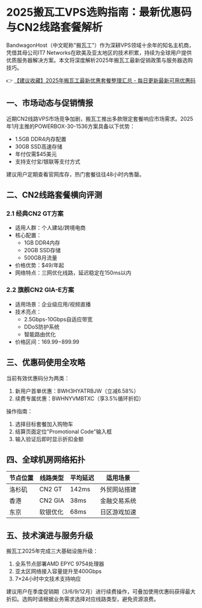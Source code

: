# 2025搬瓦工VPS选购指南：最新优惠码与CN2线路套餐解析

BandwagonHost（中文昵称"搬瓦工"）作为深耕VPS领域十余年的知名主机商，凭借其母公司IT7 Networks在欧美及亚太地区的技术积累，持续为全球用户提供优质服务器解决方案。本文将深度解析2025年搬瓦工最新促销政策与服务器选购技巧。

👉 [【建议收藏】2025年搬瓦工最新优惠套餐整理汇总 - 每日更新最新可用优惠码](https://bit.ly/banwagon)

## 一、市场动态与促销情报
近期CN2线路VPS市场竞争加剧，搬瓦工推出多款限定套餐响应市场需求。2025年1月主推的POWERBOX-30-1536方案具备以下优势：
- 1.5GB DDR4内存配置
- 30GB SSD高速存储
- 年付仅需$45美元
- 支持支付宝/银联等支付方式

建议用户定期查看官网库存，热门套餐往往48小时内售罄。

## 二、CN2线路套餐横向评测
### 2.1 经典CN2 GT方案
- 适用人群：个人建站/跨境电商
- 核心配置：
  - 1GB DDR4内存
  - 20GB SSD存储
  - 500GB月流量
- 价格优势：$49/年起
- 网络特点：三网优化线路，延迟稳定在150ms以内

### 2.2 旗舰CN2 GIA-E方案
- 适用场景：企业级应用/视频直播
- 技术亮点：
  - 2.5Gbps-10Gbps自适应带宽
  - DDoS防护系统
  - 智能路由优化
- 价格区间：$169.99-$899.99

## 三、优惠码使用全攻略
当前有效优惠码分为两类：
1. 新用户首单优惠：BWH3HYATRBJW（立减6.58%）
2. 续费专属优惠：BWHNYVMBTXC（享3.5%循环折扣）

操作指南：
1. 选择目标套餐加入购物车
2. 结算页面定位"Promotional Code"输入框
3. 输入验证后即时显示折扣金额

## 四、全球机房网络拓扑
| 节点位置 | 线路类型   | 平均延迟 | 适用场景         |
|----------|------------|----------|------------------|
| 洛杉矶   | CN2 GT     | 142ms    | 外贸网站搭建     |
| 香港     | CN2 GIA    | 38ms     | 金融交易系统     |
| 东京     | 软银优化   | 68ms     | 日区游戏加速     |

## 五、技术演进与服务升级
搬瓦工2025年完成三大基础设施升级：
1. 全系节点部署AMD EPYC 9754处理器
2. 亚太区网络接入容量提升至400Gbps
3. 7×24小时中文技术支持响应

建议用户在季度促销期（3/6/9/12月）进行续费操作，可叠加使用优惠码获得最大折扣。选购时请根据业务需求选择对应线路类型，避免资源浪费。